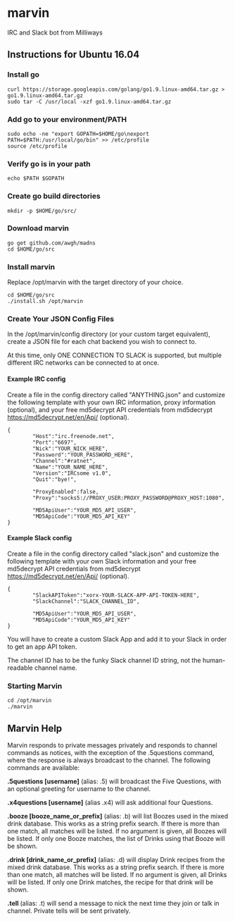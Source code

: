 # marvin
IRC and Slack bot from Milliways

## Instructions for Ubuntu 16.04

### Install go
```
curl https://storage.googleapis.com/golang/go1.9.linux-amd64.tar.gz > go1.9.linux-amd64.tar.gz
sudo tar -C /usr/local -xzf go1.9.linux-amd64.tar.gz
```
### Add go to your environment/PATH
```
sudo echo -ne "export GOPATH=$HOME/go\nexport PATH=$PATH:/usr/local/go/bin" >> /etc/profile
source /etc/profile
```
### Verify go is in your path
`echo $PATH $GOPATH`

### Create go build directories
`mkdir -p $HOME/go/src/`

### Download marvin
```
go get github.com/awgh/madns
cd $HOME/go/src
```

### Install marvin

Replace /opt/marvin with the target directory of your choice.
```
cd $HOME/go/src
./install.sh /opt/marvin
```

### Create Your JSON Config Files
In the /opt/marvin/config directory (or your custom target equivalent), create a JSON file for each chat backend you wish to connect to.

At this time, only ONE CONNECTION TO SLACK is supported, but multiple different IRC networks can be connected to at once.


#### Example IRC config 
Create a file in the config directory called "ANYTHING.json" and customize the following template with your own IRC information, proxy information (optional), and your free md5decrypt API credentials from md5decrypt https://md5decrypt.net/en/Api/ (optional).

```
{
        "Host":"irc.freenode.net",
        "Port":"6697",
        "Nick":"YOUR_NICK_HERE",
        "Password":"YOUR_PASSWORD_HERE",
        "Channel":"#ratnet",
        "Name":"YOUR_NAME_HERE",
        "Version":"IRCsome v1.0",
        "Quit":"bye!",
        
        "ProxyEnabled":false,
        "Proxy":"socks5://PROXY_USER:PROXY_PASSWORD@PROXY_HOST:1080",
        
        "MD5ApiUser":"YOUR_MD5_API_USER",
        "MD5ApiCode":"YOUR_MD5_API_KEY"
}
```

#### Example Slack config 
Create a file in the config directory called "slack.json" and customize the following template with your own Slack information and your free md5decrypt API credentials from md5decrypt https://md5decrypt.net/en/Api/ (optional).

```
{
        "SlackAPIToken":"xorx-YOUR-SLACK-APP-API-TOKEN-HERE",
        "SlackChannel":"SLACK_CHANNEL_ID",
        
        "MD5ApiUser":"YOUR_MD5_API_USER",
        "MD5ApiCode":"YOUR_MD5_API_KEY"
}
```

You will have to create a custom Slack App and add it to your Slack in order to get an app API token.

The channel ID has to be the funky Slack channel ID string, not the human-readable channel name.


### Starting Marvin
```
cd /opt/marvin
./marvin
```


## Marvin Help

Marvin responds to private messages privately and responds to channel commands as notices,
with the exception of the .5questions command, where the response is always broadcast to the channel.
The following commands are available:

**.5questions [username]**
(alias: .5)
will broadcast the Five Questions, with an optional greeting for username to the channel.

**.x4questions [username]**
(alias .x4)
will ask additional four Questions.

**.booze [booze_name_or_prefix]**
(alias: .b)
will list Boozes used in the mixed drink database.  This works as a string prefix search.
If there is more than one match, all matches will be listed.  If no argument is given, all Boozes will be listed.
If only one Booze matches, the list of Drinks using that Booze will be shown.

**.drink [drink_name_or_prefix]**
(alias: .d)
will display Drink recipes from the mixed drink database.  This works as a string prefix search.
If there is more than one match, all matches will be listed.  If no argument is given, all Drinks will be listed.
If only one Drink matches, the recipe for that drink will be shown.

**.tell <nick> <message>**
(alias: .t)
will send a message to nick the next time they join or talk in channel.  Private tells will be sent privately.
